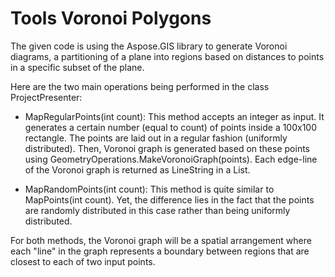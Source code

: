 ﻿
# Tools Voronoi Polygons

The given code is using the Aspose.GIS library to generate Voronoi diagrams, a partitioning of a plane into regions based on distances to points in a specific subset of the plane.

Here are the two main operations being performed in the class ProjectPresenter:

 - MapRegularPoints(int count): This method accepts an integer as input. It generates a certain number (equal to count) of points inside a 100x100 rectangle. The points are laid out in a regular fashion (uniformly distributed). Then, Voronoi graph is generated based on these points using GeometryOperations.MakeVoronoiGraph(points). Each edge-line of the Voronoi graph is returned as LineString in a List.

 - MapRandomPoints(int count): This method is quite similar to MapPoints(int count). Yet, the difference lies in the fact that the points are randomly distributed in this case rather than being uniformly distributed.

For both methods, the Voronoi graph will be a spatial arrangement where each "line" in the graph represents a boundary between regions that are closest to each of two input points.